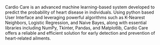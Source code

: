 Cardio Care is an advanced machine learning-based system developed to predict the probability of heart disease in individuals. Using python based User Interface and leveraging powerful algorithms such as K-Nearest Neighbors, Logistic Regression, and Naive Bayes, along with essential libraries including NumPy, Tkinter, Pandas, and Matplotlib, Cardio Care offers a reliable and efficient solution for early detection and prevention of heart-related ailments.
